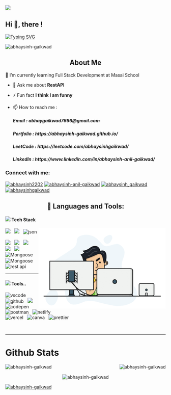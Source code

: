 ![](https://raw.githubusercontent.com/halfrost/halfrost/master/icons/header_.png)
<h2 >Hi 👋, there !</h2>
     <div ><a href="https://git.io/typing-svg"><img src="https://readme-typing-svg.demolab.com?font=Fira+Code&pause=1000&width=435&lines=I+am+a+Node.js+Backend+Developer.;Committed+to+continous+learning." alt="Typing SVG" /></a></div>
  
<div>
<p align="left"> <img src="https://komarev.com/ghpvc/?username=abhaysinh-gaikwad&label=Profile%20views&color=0e75b6&style=flat" alt="abhaysinh-gaikwad" /> </p>

<div>
<h2 align="center"> About Me </h2>
🌱 I’m currently learning Full Stack Development at Masai School


- 💬 Ask me about **RestAPI**
- ⚡ Fun fact **I think I am funny**
- 📫 How to reach me : 
  <h5>Email : <span>abhaygaikwad7666@gmail.com</span></h5>

  <h5>Portfolio : https://abhaysinh-gaikwad.github.io/</h5>
  
  <h5>LeetCode : https://leetcode.com/abhaysinhgaikwad/</h5>

  <h5>LinkedIn : https://www.linkedin.com/in/abhaysinh-anil-gaikwad/</h5>
<div aling="center">

<h3 align="left">Connect with me:</h3>
<p align="left">
<a href="https://twitter.com/abhaysinh2202" target="blank"><img align="center" src="https://raw.githubusercontent.com/rahuldkjain/github-profile-readme-generator/master/src/images/icons/Social/twitter.svg" alt="abhaysinh2202" height="30" width="40" /></a>
<a href="https://linkedin.com/in/abhaysinh-anil-gaikwad" target="blank"><img align="center" src="https://raw.githubusercontent.com/rahuldkjain/github-profile-readme-generator/master/src/images/icons/Social/linked-in-alt.svg" alt="abhaysinh-anil-gaikwad" height="30" width="40" /></a>
<a href="https://instagram.com/abhaysinh_gaikwad" target="blank"><img align="center" src="https://raw.githubusercontent.com/rahuldkjain/github-profile-readme-generator/master/src/images/icons/Social/instagram.svg" alt="abhaysinh_gaikwad" height="30" width="40" /></a>
<a href="https://www.leetcode.com/abhaysinhgaikwad" target="blank"><img align="center" src="https://raw.githubusercontent.com/rahuldkjain/github-profile-readme-generator/master/src/images/icons/Social/leet-code.svg" alt="abhaysinhgaikwad" height="30" width="40" /></a>
</p>


<h2 align="center">🚀 Languages and Tools: </h2>
 
<h4><img src="https://media.giphy.com/media/iY8CRBdQXODJSCERIr/giphy.gif" width="30px">&nbsp;Tech Stack</h4>
 <img align="right" alt="Coding" width="400" src="https://github.com/Saurabh8657/Saurabh8657/blob/main/hadder.gif">
<p>
 <img src="https://img.shields.io/badge/html5%20-%23e34f26.svg?&style=for-the-badge&logo=html5&logoColor=white" />&nbsp;&nbsp;
 <img src="https://img.shields.io/badge/css3%20-%231572B6.svg?&style=for-the-badge&logo=css3&logoColor=white" />&nbsp;&nbsp;
<img src="https://img.shields.io/badge/Node.js-43853D?style=for-the-badge&logo=node.js&logoColor=white" alt="json" />&nbsp;&nbsp;
 <br/>
<img src="https://img.shields.io/badge/express.js-%23404d59.svg?style=for-the-badge&logo=express&logoColor=%2361DAFB" />&nbsp;&nbsp;
<img src="https://img.shields.io/badge/MongoDB-%234ea94b.svg?style=for-the-badge&logo=mongodb&logoColor=white" />&nbsp;&nbsp;
<img src="https://img.shields.io/badge/NPM-%23000000.svg?style=for-the-badge&logo=npm&logoColor=white" />&nbsp;&nbsp;
<br/>
<img src="https://img.shields.io/badge/javascript%20-%23F7DF1.svg?&style=for-the-badge&logo=javascript&logoColor=white" />&nbsp;&nbsp;
<img src="https://img.shields.io/badge/bootstrap-%23563D7C.svg?style=for-the-badge&logo=bootstrap&logoColor=white" />&nbsp;&nbsp;
<img src="https://img.shields.io/badge/SQL-4EA94B?style=for-the-badge&logo=Mongoose&logoColor=white" alt="Mongoose"/>
<!-- <img src="https://img.shields.io/badge/mui-%231572B6.svg?style=for-the-badge&logo=mui&logoColor=white" />&nbsp;&nbsp; -->
 <br/>
 <img src="https://img.shields.io/badge/Mongoose-%23000000.svg?style=for-the-badge&logo=flask&logoColor=white" align="center" alt="Mongoose"/>
  <img src="https://img.shields.io/badge/rest api-%23323330.svg?style=for-the-badge&logo=express&logoColor=white" align="center" alt="rest api"/>
<br/>
</p>
<hr>
 
<h4><img src="https://media.giphy.com/media/iY8CRBdQXODJSCERIr/giphy.gif" width="30px">&nbsp;Tools..</h4>
<p>
  <img src="https://img.shields.io/badge/VSCode-0078D4?style=for-the-badge&logo=visual%20studio%20code&logoColor=white" alt="vscode" />&nbsp;&nbsp;
  <img src="https://img.shields.io/badge/GitHub-100000?style=for-the-badge&logo=github&logoColor=white" alt="github"/>&nbsp;&nbsp;
  <img src="https://img.shields.io/badge/Git%20-%23F7DF1E.svg?&style=for-the-badge&color=blue&logo=Git&logoColor=white" />&nbsp;&nbsp;
 <br/>
 <img src="https://img.shields.io/badge/Codepen-000000?style=for-the-badge&logo=codepen&logoColor=white" alt="codepen" />&nbsp;&nbsp;
 <img src="https://img.shields.io/badge/Postman-FF6C37?style=for-the-badge&logo=Postman&logoColor=white" alt="postman"/>&nbsp;&nbsp;
 <img src="https://img.shields.io/badge/Netlify-00C7B7?style=for-the-badge&logo=netlify&logoColor=white" alt="netlify" />&nbsp;&nbsp;
  <br/>
  <img src="https://img.shields.io/badge/Vercel-000000?style=for-the-badge&logo=vercel&logoColor=white" alt="vercel" />&nbsp;&nbsp;
  <img src="https://img.shields.io/badge/Canva-%2300C4CC.svg?&style=for-the-badge&logo=Canva&logoColor=white" alt="canva" />&nbsp;&nbsp;
  <img src="https://img.shields.io/badge/prettier-1A2C34?style=for-the-badge&logo=prettier&logoColor=F7BA3E" alt="prettier" />&nbsp;&nbsp;
</p>
<!-- <br/>
<hr> -->
</div>
<br/>
<hr>


<h1>Github Stats</h1>
<p><img align="left" src="https://github-readme-stats.vercel.app/api/top-langs?username=abhaysinh-gaikwad&show_icons=true&locale=en&layout=compact" alt="abhaysinh-gaikwad" /></p>

<p>&nbsp;<img align="right" src="https://github-readme-stats.vercel.app/api?username=abhaysinh-gaikwad&show_icons=true&locale=en" alt="abhaysinh-gaikwad" /></p>

<p align="center"><img align="center" src="https://github-readme-streak-stats.herokuapp.com/?user=abhaysinh-gaikwad&" alt="abhaysinh-gaikwad" /></p>



<p align="left"> <a href="https://github.com/ryo-ma/github-profile-trophy"><img src="https://github-profile-trophy.vercel.app/?username=abhaysinh-gaikwad" alt="abhaysinh-gaikwad" /></a> </p>

